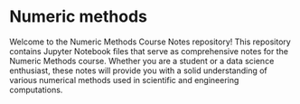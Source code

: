 # Numeric methods

Welcome to the Numeric Methods Course Notes repository! This repository contains Jupyter Notebook files that serve as comprehensive notes for the Numeric Methods course. Whether you are a student or a data science enthusiast, these notes will provide you with a solid understanding of various numerical methods used in scientific and engineering computations.
